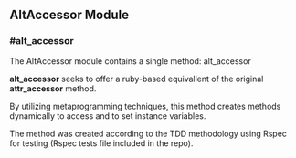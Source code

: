 <h2>AltAccessor Module</h2> 

<h3>#alt_accessor</h3>

<p>The AltAccessor module contains a single method: alt_accessor</p>

<p><strong>alt_accessor</strong> seeks to offer a ruby-based equivallent of the original <strong> attr_accessor</strong> method.</p>

<p>By utilizing metaprogramming techniques, this method creates methods dynamically to access and to set instance variables.</p>

<p>The method was created according to the TDD methodology using Rspec for testing (Rspec tests file included in the repo).</p>
